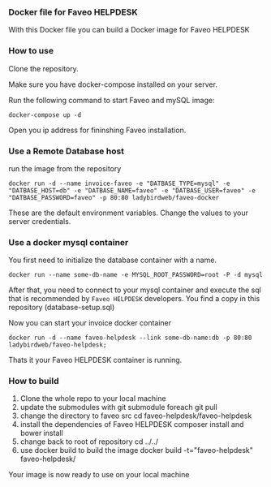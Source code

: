 <h3>Docker file for Faveo HELPDESK</h3>

With this Docker file you can build a Docker image for Faveo HELPDESK

<h3>How to use</h3>

Clone the repository. 

Make sure you have docker-compose installed on your server. 

Run the following command to start Faveo and mySQL image:

<code>docker-compose up -d</code>

Open you ip address for fininshing Faveo installation.

<h3>Use a Remote Database host</h3>

run the image from the repository

```docker run -d --name invoice-faveo -e "DATBASE_TYPE=mysql" -e "DATBASE_HOST=db" -e "DATBASE_NAME=faveo" -e "DATBASE_USER=faveo" -e "DATBASE_PASSWORD=faveo" -p 80:80 ladybirdweb/faveo-docker```

These are the default environment variables. Change the values to your server credentials.

<h3>Use a docker mysql container</h3>

You first need to initialize the database container with a name.

```docker run --name some-db-name -e MYSQL_ROOT_PASSWORD=root -P -d mysql```

After that, you need to connect to your mysql container and execute the sql that is recommended by ```Faveo HELPDESK``` developers. You find a copy in this repository (database-setup.sql)

Now you can start your invoice docker container

```docker run -d --name faveo-helpdesk --link some-db-name:db -p 80:80 ladybirdweb/faveo-helpdesk;```

Thats it your Faveo HELPDESK container is running.

<h3>How to build</h3>

1. Clone the whole repo to your local machine
2. update the submodules with git submodule foreach git pull
3. change the directory to faveo src cd faveo-helpdesk/faveo-helpdesk
4. install the dependencies of Faveo HELPDESK composer install and bower install
5. change back to root of repository cd ../../
6. use docker build to build the image docker build -t="faveo-helpdesk" faveo-helpdesk/

Your image is now ready to use on your local machine
